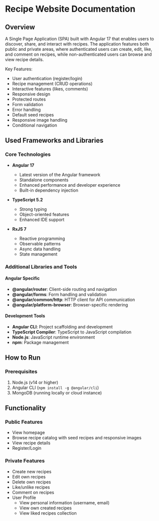 # Recipe Website Documentation

## Overview
A Single Page Application (SPA) built with Angular 17 that enables users to discover, share, and interact with recipes. The application features both public and private areas, where authenticated users can create, edit, like, and comment on recipes, while non-authenticated users can browse and view recipe details.

Key Features:
- User authentication (register/login)
- Recipe management (CRUD operations)
- Interactive features (likes, comments)
- Responsive design
- Protected routes
- Form validation
- Error handling
- Default seed recipes
- Responsive image handling
- Conditional navigation

## Used Frameworks and Libraries

### Core Technologies
- **Angular 17**
  - Latest version of the Angular framework
  - Standalone components
  - Enhanced performance and developer experience
  - Built-in dependency injection

- **TypeScript 5.2**
  - Strong typing
  - Object-oriented features
  - Enhanced IDE support
 
- **RxJS 7**
  - Reactive programming
  - Observable patterns
  - Async data handling
  - State management

### Additional Libraries and Tools

#### Angular Specific
- **@angular/router**: Client-side routing and navigation
- **@angular/forms**: Form handling and validation
- **@angular/common/http**: HTTP client for API communication
- **@angular/platform-browser**: Browser-specific rendering

#### Development Tools
- **Angular CLI**: Project scaffolding and development
- **TypeScript Compiler**: TypeScript to JavaScript compilation
- **Node.js**: JavaScript runtime environment
- **npm**: Package management

## How to Run

### Prerequisites
1. Node.js (v14 or higher)
2. Angular CLI (`npm install -g @angular/cli`)
3. MongoDB (running locally or cloud instance)

## Functionality

### Public Features
- View homepage
- Browse recipe catalog with seed recipes and responsive images
- View recipe details
- Register/Login

### Private Features
- Create new recipes
- Edit own recipes
- Delete own recipes
- Like/unlike recipes
- Comment on recipes
- User Profile 
  - View personal information (username, email)
  - View own created recipes
  - View liked recipes collection

